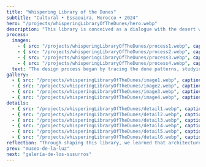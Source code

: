 ```yaml
---
title: "Whispering Library of the Dunes"
subtitle: "Cultural • Essaouira, Morocco • 2024"
hero: "/projects/whisperingLibraryOfTheDunes/hero.webp"
description: "This library is conceived as a dialogue with the desert winds and the whisper of the Atlantic beyond the horizon. Spaces flow organically, inviting quiet contemplation while the architecture itself becomes a mediator between knowledge, light, and the tactile beauty of natural materials."
process:
  images:
    - { src: "/projects/whisperingLibraryOfTheDunes/process1.webp", caption: "Initial concept sketches" }
    - { src: "/projects/whisperingLibraryOfTheDunes/process2.webp", caption: "Material exploration" }
    - { src: "/projects/whisperingLibraryOfTheDunes/process3.webp", caption: "Site analysis and solar studies" }
    - { src: "/projects/whisperingLibraryOfTheDunes/process4.webp", caption: "Volumetric studies" }
  text: "The design process began by tracing the dune patterns, studying how light and wind could be harnessed to animate interiors. Iterative models refined the organic curvatures, creating a gentle hierarchy of reading spaces and communal terraces that respond to both climate and poetic aspiration."
gallery:
  - { src: "/projects/whisperingLibraryOfTheDunes/image1.webp", caption: "Sunlit reading hall" }
  - { src: "/projects/whisperingLibraryOfTheDunes/image2.webp", caption: "Terrace overlooking dunes" }
  - { src: "/projects/whisperingLibraryOfTheDunes/image3.webp", caption: "Serene entrance courtyard" }
  - { src: "/projects/whisperingLibraryOfTheDunes/image4.webp", caption: "Flexible community pavilion" }
details:
  - { src: "/projects/whisperingLibraryOfTheDunes/detail1.webp", caption: "Rammed earth wall section" }
  - { src: "/projects/whisperingLibraryOfTheDunes/detail2.webp", caption: "Facade lattice detail" }
  - { src: "/projects/whisperingLibraryOfTheDunes/detail3.webp", caption: "Ground floor plan" }
  - { src: "/projects/whisperingLibraryOfTheDunes/detail4.webp", caption: "Longitudinal section through library" }
  - { src: "/projects/whisperingLibraryOfTheDunes/detail5.webp", caption: "Window assembly detail" }
  - { src: "/projects/whisperingLibraryOfTheDunes/detail6.webp", caption: "Floating timber stair detail" }
reflection: "Through shaping this library, we learned that architecture can breathe with the landscape. Here, silence becomes tangible, and knowledge feels like a wind that meanders through spaces, leaving traces of light and memory."
prev: "museo-de-la-luz"
next: "galería-de-los-susurros"
---
```

